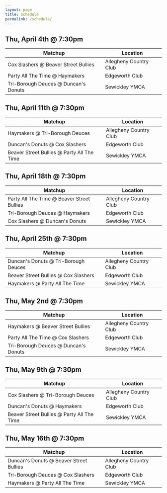 ```yaml
---
layout: page
title: Schedule
permalink: /schedule/
---
```


## Thu, April 4th @ 7:30pm

| Matchup | Location |
|---------|----------|
| Cox Slashers @ Beaver Street Bullies | Allegheny Country Club      |
| Party All The Time @ Haymakers | Edgeworth Club       |
| Tri-Borough Deuces @ Duncan's Donuts | Sewickley YMCA     |

## Thu, April 11th @ 7:30pm

| Matchup | Location |
|---------|----------|
| Haymakers @ Tri-Borough Deuces | Allegheny Country Club      |
| Duncan's Donuts @ Cox Slashers | Edgeworth Club       |
| Beaver Street Bullies @ Party All The Time | Sewickley YMCA     |

## Thu, April 18th @ 7:30pm

| Matchup | Location |
|---------|----------|
| Party All The Time @ Beaver Street Bullies | Allegheny Country Club      |
| Tri-Borough Deuces @ Haymakers | Edgeworth Club       |
| Cox Slashers @ Duncan's Donuts | Sewickley YMCA     |

## Thu, April 25th @ 7:30pm

| Matchup | Location |
|---------|----------|
| Duncan's Donuts @ Tri-Borough Deuces | Allegheny Country Club      |
| Beaver Street Bullies @ Cox Slashers | Edgeworth Club       |
| Haymakers @ Party All The Time | Sewickley YMCA     |

## Thu, May 2nd @ 7:30pm

| Matchup | Location |
|---------|----------|
| Haymakers @ Beaver Street Bullies | Allegheny Country Club      |
| Party All The Time @ Cox Slashers | Edgeworth Club       |
| Tri-Borough Deuces @ Duncan's Donuts | Sewickley YMCA     |

## Thu, May 9th @ 7:30pm

| Matchup | Location |
|---------|----------|
| Cox Slashers @ Tri-Borough Deuces | Allegheny Country Club      |
| Duncan's Donuts @ Haymakers | Edgeworth Club       |
| Beaver Street Bullies @ Party All The Time | Sewickley YMCA     |

## Thu, May 16th @ 7:30pm

| Matchup | Location |
|---------|----------|
| Duncan's Donuts @ Beaver Street Bullies | Allegheny Country Club      |
| Tri-Borough Deuces @ Cox Slashers | Edgeworth Club       |
| Haymakers @ Party All The Time | Sewickley YMCA     |
